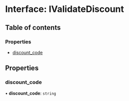 # Interface: IValidateDiscount

## Table of contents

### Properties

- [discount\_code](IValidateDiscount.md#discount_code)

## Properties

### discount\_code

• **discount\_code**: `string`

